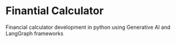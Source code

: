 # Finantial Calculator

Financial calculator development in python using Generative AI and LangGraph frameworks
